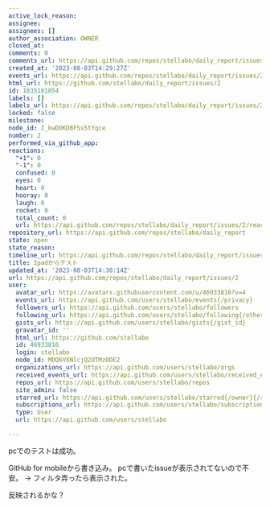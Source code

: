 ```yaml
---
active_lock_reason: 
assignee: 
assignees: []
author_association: OWNER
closed_at: 
comments: 0
comments_url: https://api.github.com/repos/stellabo/daily_report/issues/2/comments
created_at: '2023-08-03T14:29:27Z'
events_url: https://api.github.com/repos/stellabo/daily_report/issues/2/events
html_url: https://github.com/stellabo/daily_report/issues/2
id: 1835181854
labels: []
labels_url: https://api.github.com/repos/stellabo/daily_report/issues/2/labels{/name}
locked: false
milestone: 
node_id: I_kwDOKDBFSs5tYqce
number: 2
performed_via_github_app: 
reactions:
  "+1": 0
  "-1": 0
  confused: 0
  eyes: 0
  heart: 0
  hooray: 0
  laugh: 0
  rocket: 0
  total_count: 0
  url: https://api.github.com/repos/stellabo/daily_report/issues/2/reactions
repository_url: https://api.github.com/repos/stellabo/daily_report
state: open
state_reason: 
timeline_url: https://api.github.com/repos/stellabo/daily_report/issues/2/timeline
title: Ipadからテスト
updated_at: '2023-08-03T14:30:14Z'
url: https://api.github.com/repos/stellabo/daily_report/issues/2
user:
  avatar_url: https://avatars.githubusercontent.com/u/46933816?v=4
  events_url: https://api.github.com/users/stellabo/events{/privacy}
  followers_url: https://api.github.com/users/stellabo/followers
  following_url: https://api.github.com/users/stellabo/following{/other_user}
  gists_url: https://api.github.com/users/stellabo/gists{/gist_id}
  gravatar_id: ''
  html_url: https://github.com/stellabo
  id: 46933816
  login: stellabo
  node_id: MDQ6VXNlcjQ2OTMzODE2
  organizations_url: https://api.github.com/users/stellabo/orgs
  received_events_url: https://api.github.com/users/stellabo/received_events
  repos_url: https://api.github.com/users/stellabo/repos
  site_admin: false
  starred_url: https://api.github.com/users/stellabo/starred{/owner}{/repo}
  subscriptions_url: https://api.github.com/users/stellabo/subscriptions
  type: User
  url: https://api.github.com/users/stellabo

---
```

pcでのテストは成功。

GitHub for mobileから書き込み。
pcで書いたissueが表示されてないので不安。
→
フィルタ弄ったら表示された。

反映されるかな？